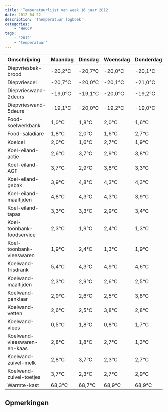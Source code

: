 ```yaml
---
title: 'Temperatuurlijst van week 16 jaar 2012'
date: 2012-04-22
description: 'Themperatuur logboek'
categories:
    - 'HACCP'
tags:
    - '2012'
    - 'temperatuur'
---
```

|Omschrijving|Maandag|Dinsdag|Woensdag|Donderdag|Vrijdag|Zaterdag|Zondag|
|:---|:---|:---|:---|:---|:---|:---|:---|
|Diepvriesbak-brood|-20,2°C|-20,7°C|-20,0°C|-20,1°C|-21,0°C|-20,2°C|-20,0°C|
|Diepvriescel|-20,7°C|-20,0°C|-20,1°C|-21,0°C|-20,2°C|-20,0°C|-20,4°C|
|Diepvrieswand-2deurs|-19,0°C|-19,1°C|-20,0°C|-19,2°C|-19,0°C|-19,4°C|-18,3°C|
|Diepvrieswand-5deurs|-19,1°C|-20,0°C|-19,2°C|-19,0°C|-19,4°C|-18,3°C|-19,1°C|
|Food-koelwerkbank|1,0°C|1,8°C|2,0°C|1,6°C|2,7°C|1,9°C|2,8°C|
|Food-saladiare|1,8°C|2,0°C|1,6°C|2,7°C|1,9°C|2,8°C|2,3°C|
|Koelcel|2,0°C|1,6°C|2,7°C|1,9°C|2,8°C|2,3°C|2,3°C|
|Koel-eiland-actie|2,6°C|3,7°C|2,9°C|3,8°C|3,3°C|3,3°C|2,9°C|
|Koel-eiland-AGF|3,7°C|2,9°C|3,8°C|3,3°C|3,3°C|2,9°C|3,4°C|
|Koel-eiland-gebak|3,9°C|4,8°C|4,3°C|4,3°C|3,9°C|4,4°C|3,3°C|
|Koel-eiland-maaltijden|4,8°C|4,3°C|4,3°C|3,9°C|4,4°C|3,3°C|3,9°C|
|Koel-eiland-tapas|3,3°C|3,3°C|2,9°C|3,4°C|2,3°C|2,9°C|2,6°C|
|Koel-toonbank-foodservice|2,3°C|1,9°C|2,4°C|1,3°C|1,9°C|1,6°C|1,5°C|
|Koel-toonbank-vleeswaren|1,9°C|2,4°C|1,3°C|1,9°C|1,6°C|1,5°C|2,8°C|
|Koelwand-frisdrank|5,4°C|4,3°C|4,9°C|4,6°C|4,5°C|5,8°C|4,8°C|
|Koelwand-maaltijden|2,3°C|2,9°C|2,6°C|2,5°C|3,8°C|2,8°C|3,7°C|
|Koelwand-panklaar|2,9°C|2,6°C|2,5°C|3,8°C|2,8°C|3,7°C|2,3°C|
|Koelwand-vetten|2,6°C|2,5°C|3,8°C|2,8°C|3,7°C|2,3°C|2,7°C|
|Koelwand-vlees|0,5°C|1,8°C|0,8°C|1,7°C|0,3°C|0,7°C|0,9°C|
|Koelwand-vleeswaren-en-kaas|2,8°C|1,8°C|2,7°C|1,3°C|1,7°C|1,9°C|1,9°C|
|Koelwand-zuivel-melk|2,8°C|3,7°C|2,3°C|2,7°C|2,9°C|2,9°C|2,7°C|
|Koelwand-zuivel-toetjes|3,7°C|2,3°C|2,7°C|2,9°C|2,9°C|2,7°C|2,3°C|
|Warmte-kast|68,3°C|68,7°C|68,9°C|68,9°C|68,7°C|68,3°C|69,8°C|

## Opmerkingen


